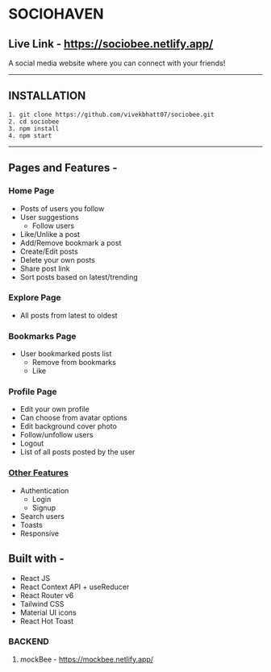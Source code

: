 # SOCIOHAVEN

## Live Link - https://sociobee.netlify.app/

A social media website where you can connect with your friends!

---

## INSTALLATION

```
1. git clone https://github.com/vivekbhatt07/sociobee.git
2. cd sociobee
3. npm install
4. npm start
```

---

## Pages and Features -

### Home Page

- Posts of users you follow
- User suggestions
  - Follow users
- Like/Unlike a post
- Add/Remove bookmark a post
- Create/Edit posts
- Delete your own posts
- Share post link
- Sort posts based on latest/trending

### Explore Page

- All posts from latest to oldest

### Bookmarks Page

- User bookmarked posts list
  - Remove from bookmarks
  - Like

### Profile Page

- Edit your own profile
- Can choose from avatar options
- Edit background cover photo
- Follow/unfollow users
- Logout
- List of all posts posted by the user

### [Other Features](https://sociobee.netlify.app/)

- Authentication
  - Login
  - Signup
- Search users
- Toasts
- Responsive

## Built with -

- React JS
- React Context API + useReducer
- React Router v6
- Tailwind CSS
- Material UI icons
- React Hot Toast

### BACKEND

1. mockBee - https://mockbee.netlify.app/
